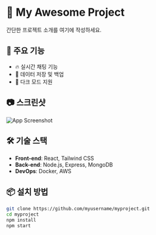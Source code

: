 # 🚀 My Awesome Project  
간단한 프로젝트 소개를 여기에 작성하세요.

## 📌 주요 기능  
- 🔥 실시간 채팅 기능  
- 💾 데이터 저장 및 백업  
- 🎨 다크 모드 지원  

## 📷 스크린샷  
![App Screenshot](https://via.placeholder.com/600x300)  

## 🛠 기술 스택  
- **Front-end**: React, Tailwind CSS  
- **Back-end**: Node.js, Express, MongoDB  
- **DevOps**: Docker, AWS  

## 📦 설치 방법  
```sh
git clone https://github.com/myusername/myproject.git  
cd myproject  
npm install  
npm start  
